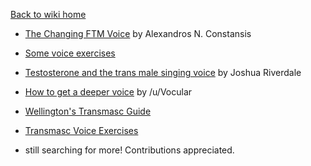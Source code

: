 [Back to wiki home](https://github.com/MissTeapot/LGBT-Wikis/blob/main/github_wiki/transvoice/index.md)
  
* [The Changing FTM Voice](http://www.radical-musicology.org.uk/2008/Constansis.htm) by Alexandros N. Constansis   
  
* [Some voice exercises](http://www.radical-musicology.org.uk/2008/constansisped.pdf)  
  
* [Testosterone and the trans male singing voice](http://transguys.com/features/testosterone-ftm-singing) by Joshua Riverdale  

* [How to get a deeper voice](https://vocularapp.com/how-to-get-deeper-voice/) by /u/Vocular

* [Wellington's Transmasc Guide](https://docs.google.com/document/d/1LPNNFOS1JhY2iViHWmInycE3BtPXWMtjMiZdCviFucg/view)

* [Transmasc Voice Exercises](https://drive.google.com/file/d/19nTRbkULGHhkEFlivp3gPEUVbR_gHoC8/view)
  
* still searching for more! Contributions appreciated.